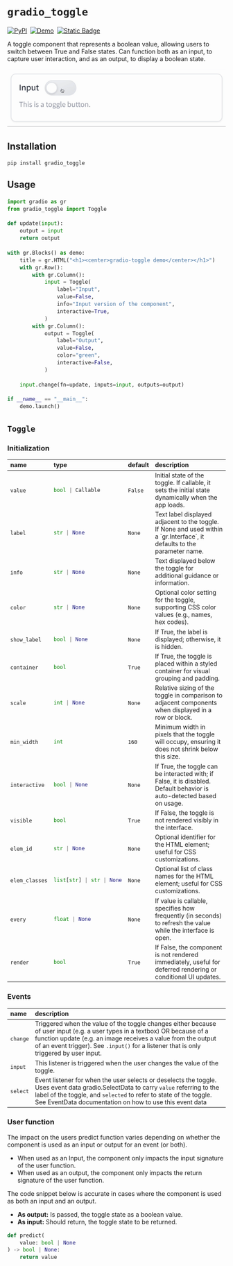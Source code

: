 
# `gradio_toggle`
<div style="display: flex; gap: 7px;">
  <a href="https://pypi.org/project/gradio-toggle/" target="_blank"><img alt="PyPI" src="https://img.shields.io/pypi/v/gradio-toggle"></a>
  <a href="https://huggingface.co/spaces/dwancin/gradio_toggle" target="_blank"><img alt="Demo" src="https://img.shields.io/badge/%F0%9F%A4%97%20Demo-%23097EFF?style=flat&logoColor=black"></a>
  <a href="https://github.com/dwancin/gradio-toggle" target="_blank"><img alt="Static Badge" src="https://img.shields.io/badge/Repository-white?logo=github&logoColor=black"></a>
</div>

A toggle component that represents a boolean value, allowing users to switch between True and False states. Can function both as an input, to capture user interaction, and as an output, to display a boolean state.

![screenshot](https://raw.githubusercontent.com/dwancin/gradio-toggle/main/assets/preview.gif)

## Installation

```bash
pip install gradio_toggle
```

## Usage

```python
import gradio as gr
from gradio_toggle import Toggle

def update(input):
    output = input
    return output

with gr.Blocks() as demo:
    title = gr.HTML("<h1><center>gradio-toggle demo</center></h1>")
    with gr.Row():
        with gr.Column():
            input = Toggle(
                label="Input",
                value=False,
                info="Input version of the component",
                interactive=True,
            )
        with gr.Column():
            output = Toggle(
                label="Output",
                value=False,
                color="green",
                interactive=False,
            )
        
    input.change(fn=update, inputs=input, outputs=output)
        
if __name__ == "__main__":
    demo.launch()
```

## `Toggle`

### Initialization

<table>
<thead>
<tr>
<th align="left">name</th>
<th align="left" style="width: 25%;">type</th>
<th align="left">default</th>
<th align="left">description</th>
</tr>
</thead>
<tbody>
<tr>
<td align="left"><code>value</code></td>
<td align="left" style="width: 25%;">

```python
bool | Callable
```

</td>
<td align="left"><code>False</code></td>
<td align="left">Initial state of the toggle. If callable, it sets the initial state dynamically when the app loads.</td>
</tr>

<tr>
<td align="left"><code>label</code></td>
<td align="left" style="width: 25%;">

```python
str | None
```

</td>
<td align="left"><code>None</code></td>
<td align="left">Text label displayed adjacent to the toggle. If None and used within a `gr.Interface`, it defaults to the parameter name.</td>
</tr>

<tr>
<td align="left"><code>info</code></td>
<td align="left" style="width: 25%;">

```python
str | None
```

</td>
<td align="left"><code>None</code></td>
<td align="left">Text displayed below the toggle for additional guidance or information.</td>
</tr>

<tr>
<td align="left"><code>color</code></td>
<td align="left" style="width: 25%;">

```python
str | None
```

</td>
<td align="left"><code>None</code></td>
<td align="left">Optional color setting for the toggle, supporting CSS color values (e.g., names, hex codes).</td>
</tr>

<tr>
<td align="left"><code>show_label</code></td>
<td align="left" style="width: 25%;">

```python
bool | None
```

</td>
<td align="left"><code>None</code></td>
<td align="left">If True, the label is displayed; otherwise, it is hidden.</td>
</tr>

<tr>
<td align="left"><code>container</code></td>
<td align="left" style="width: 25%;">

```python
bool
```

</td>
<td align="left"><code>True</code></td>
<td align="left">If True, the toggle is placed within a styled container for visual grouping and padding.</td>
</tr>

<tr>
<td align="left"><code>scale</code></td>
<td align="left" style="width: 25%;">

```python
int | None
```

</td>
<td align="left"><code>None</code></td>
<td align="left">Relative sizing of the toggle in comparison to adjacent components when displayed in a row or block.</td>
</tr>

<tr>
<td align="left"><code>min_width</code></td>
<td align="left" style="width: 25%;">

```python
int
```

</td>
<td align="left"><code>160</code></td>
<td align="left">Minimum width in pixels that the toggle will occupy, ensuring it does not shrink below this size.</td>
</tr>

<tr>
<td align="left"><code>interactive</code></td>
<td align="left" style="width: 25%;">

```python
bool | None
```

</td>
<td align="left"><code>None</code></td>
<td align="left">If True, the toggle can be interacted with; if False, it is disabled. Default behavior is auto-detected based on usage.</td>
</tr>

<tr>
<td align="left"><code>visible</code></td>
<td align="left" style="width: 25%;">

```python
bool
```

</td>
<td align="left"><code>True</code></td>
<td align="left">If False, the toggle is not rendered visibly in the interface.</td>
</tr>

<tr>
<td align="left"><code>elem_id</code></td>
<td align="left" style="width: 25%;">

```python
str | None
```

</td>
<td align="left"><code>None</code></td>
<td align="left">Optional identifier for the HTML element; useful for CSS customizations.</td>
</tr>

<tr>
<td align="left"><code>elem_classes</code></td>
<td align="left" style="width: 25%;">

```python
list[str] | str | None
```

</td>
<td align="left"><code>None</code></td>
<td align="left">Optional list of class names for the HTML element; useful for CSS customizations.</td>
</tr>

<tr>
<td align="left"><code>every</code></td>
<td align="left" style="width: 25%;">

```python
float | None
```

</td>
<td align="left"><code>None</code></td>
<td align="left">If value is callable, specifies how frequently (in seconds) to refresh the value while the interface is open.</td>
</tr>

<tr>
<td align="left"><code>render</code></td>
<td align="left" style="width: 25%;">

```python
bool
```

</td>
<td align="left"><code>True</code></td>
<td align="left">If False, the component is not rendered immediately, useful for deferred rendering or conditional UI updates.</td>
</tr>

</tbody></table>


### Events

| name | description |
|:-----|:------------|
| `change` | Triggered when the value of the toggle changes either because of user input (e.g. a user types in a textbox) OR because of a function update (e.g. an image receives a value from the output of an event trigger). See `.input()` for a listener that is only triggered by user input. |
| `input` | This listener is triggered when the user changes the value of the toggle. |
| `select` | Event listener for when the user selects or deselects the toggle. Uses event data gradio.SelectData to carry `value` referring to the label of the toggle, and `selected` to refer to state of the toggle. See EventData documentation on how to use this event data |



### User function

The impact on the users predict function varies depending on whether the component is used as an input or output for an event (or both).

- When used as an Input, the component only impacts the input signature of the user function.
- When used as an output, the component only impacts the return signature of the user function.

The code snippet below is accurate in cases where the component is used as both an input and an output.

- **As output:** Is passed, the toggle state as a boolean value.
- **As input:** Should return, the toggle state to be returned.

 ```python
 def predict(
     value: bool | None
 ) -> bool | None:
     return value
 ```
 
